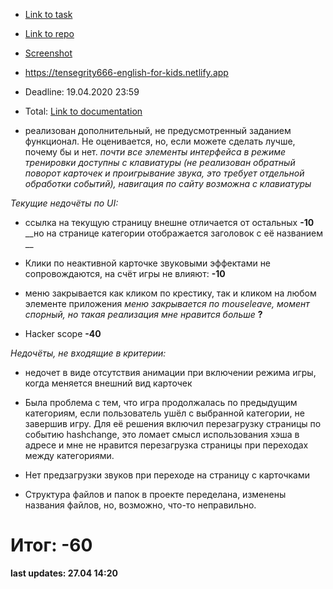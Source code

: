 * [Link to task](https://github.com/rolling-scopes-school/tasks/blob/master/tasks/rslang/english-for-kids.md)
* [Link to repo](https://github.com/rolling-scopes-school/tensegrity666-RS2020Q1/tree/english-for-kids/english-for-kids)
* [Screenshot](https://yadi.sk/d/VHwvBLEFd6r5OQ
)
* https://tensegrity666-english-for-kids.netlify.app
* Deadline: 19.04.2020 23:59
* Total:
[Link to documentation](https://github.com/rolling-scopes-school/tensegrity666-RS2020Q1/blob/english-for-kids/english-for-kids/documentation.md)

* реализован дополнительный, не предусмотренный заданием функционал. Не оценивается, но, если можете сделать лучше, почему бы и нет.
_почти все элементы интерфейса в режиме тренировки доступны с клавиатуры (не реализован обратный поворот карточек и проигрывание звука, это требует отдельной обработки событий), навигация по сайту возможна с клавиатуры_

_Текущие недочёты по UI:_
- ссылка на текущую страницу внешне отличается от остальных  __-10__
__но на странице категории отображается заголовок с её названием __

- Клики по неактивной карточке звуковыми эффектами не сопровождаются, на счёт игры не влияют: __-10__

- меню закрывается как кликом по крестику, так и кликом на любом элементе приложения
_меню закрывается по mouseleave, момент спорный, но такая реализация мне нравится больше_ __?__


- Hacker scope __-40__

_Недочёты, не входящие в критерии:_
-  недочет в виде отсутствия анимации при включении режима игры, когда меняется внешний вид карточек

- Была проблема с тем, что игра продолжалась по предыдущим категориям, если пользователь ушёл с выбранной категории, не завершив игру. Для её решения включил перезагрузку страницы по событию hashchange, это ломает смысл использования хэша в адресе и мне не нравится перезагрузка страницы при переходах между  категориями.

- Нет предзагрузки звуков при переходе на страницу с карточками

- Структура файлов и папок в проекте переделана, изменены названия файлов, но, возможно, что-то неправильно.

# Итог: -60

__last updates: 27.04 14:20__
